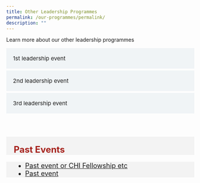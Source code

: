 ```yaml
---
title: Other Leadership Programmes
permalink: /our-programmes/permalink/
description: ""
---
```

Learn more about our other leadership programmes

<style>

input {
	display: none;
}
label {
	display: block;
	padding: 18px 18px 18px 18px;
	margin: 0 0 5px 0;
	cursor: pointor;
	background: #F0F4F6; *colour*
	border-radius: 3px;
	text-align: left
	color: #484848; *colour of text*
	transition: ease .5s;
	font-size: 1.2em;
	font-size: 15px;
	
}

label:hover {
	background: #ccc;
	color: ##D1C052;
	transition: ease .5s;
	font-size: 15px;
}

.accordion-content {
	/* background: #ccc; */
	padding: 10px 0px 30px 30px;
	/* border: 1px solid #ccc; */
	margin: 0 0 5px 0;
	border-radius: 10px;
	transition: ease .4s;
	font-size: 15px;
}

input + label + .accordion-content {
	display: none;
}

input:checked + label + .accordion-content {
	display: none;
}

input:checked + label + .accordion-content {
	display: block;
}

</style>
<!-- End of accordion -->

<div class="container">


<div>
	<input id="title1" type="checkbox"><label for="title1">1st leadership event</label>
	<div class="accordion-content">
		<p>1st leadership event</p>
	</div>
	<input id="title2" type="checkbox"><label for="title2">2nd leadership event</label>
	<div class="accordion-content">
		<p>2nd leadership event</p>
	</div>
	<input id="title3" type="checkbox"><label for="title3">3rd leadership event</label>
	<div class="accordion-content">
		<p>3rd leadership event</p>
	</div>
	
</div></div>


<br><br>

<div style="font-size:24px; font-weight: 700; color: #a6221c; background-color: #f3f3f3; padding: 20px 0px 0px 20px;" class="row"> Past Events</div>

<div style="font-size:18px ;background-color: #f3f3f3; padding: 0px 25px 0px 20px;" class="row">
	<ul>
		<li><a href="/files/press-releases/2023/COS%202023%20Infographic%20-%20Smart%20Nation%20Today%20and%20Beyond.pdf">Past event or CHI Fellowship etc</a></li>
	<li><a href="/files/press-releases/2023/COS%202023%20Infographic%20-%20Smart%20Nation%20Today%20and%20Beyond.pdf">Past event</a></li>
	</ul>
</div>